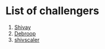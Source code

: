 # List of challengers
1. [Shivay](https://github.com/shivaylamba)
2. [Debroop](https://github.com/debroopghosh11)
3. [shivscaler](http://github.com/shivscaler)
 

